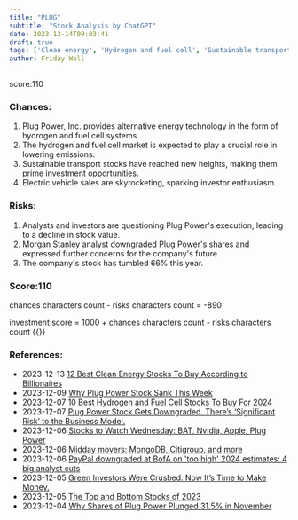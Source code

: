 ```yaml
---
title: "PLUG"
subtitle: "Stock Analysis by ChatGPT"
date: 2023-12-14T09:03:41
draft: true
tags: ['Clean energy', 'Hydrogen and fuel cell', 'Sustainable transport', 'Investment opportunities', 'Emissions reduction']
author: Friday Wall
---
```


score:110
### Chances:
1. Plug Power, Inc. provides alternative energy technology in the form of hydrogen and fuel cell systems.
2. The hydrogen and fuel cell market is expected to play a crucial role in lowering emissions.
3. Sustainable transport stocks have reached new heights, making them prime investment opportunities.
4. Electric vehicle sales are skyrocketing, sparking investor enthusiasm.
### Risks:
1. Analysts and investors are questioning Plug Power's execution, leading to a decline in stock value.
2. Morgan Stanley analyst downgraded Plug Power's shares and expressed further concerns for the company's future.
3. The company's stock has tumbled 66% this year.
### Score:110
chances characters count - risks characters count = -890

investment score = 1000 + chances characters count - risks characters count
{{<tradingview symbol="Nasdaq:PLUG">}}
### References:
- 2023-12-13 [12 Best Clean Energy Stocks To Buy According to Billionaires](https://finance.yahoo.com/news/12-best-clean-energy-stocks-195005322.html)
- 2023-12-09 [Why Plug Power Stock Sank This Week](https://finance.yahoo.com/m/a5da7d0f-6584-3784-8013-243766bdcf5b/why-plug-power-stock-sank.html)
- 2023-12-07 [10 Best Hydrogen and Fuel Cell Stocks To Buy For 2024](https://finance.yahoo.com/news/10-best-hydrogen-fuel-cell-142129926.html)
- 2023-12-07 [Plug Power Stock Gets Downgraded. There’s ‘Significant Risk’ to the Business Model.](https://finance.yahoo.com/m/457e37c9-d02c-3c46-9881-03016e09773f/plug-power-stock-gets.html)
- 2023-12-06 [Stocks to Watch Wednesday: BAT, Nvidia, Apple, Plug Power](https://finance.yahoo.com/m/b47120b4-1b6b-3115-9d83-94320a0ead56/stocks-to-watch-wednesday%3A.html)
- 2023-12-06 [Midday movers: MongoDB, Citigroup, and more](https://finance.yahoo.com/news/exxon-mobil-campbell-soup-nvidia-081515311.html)
- 2023-12-06 [PayPal downgraded at BofA on 'too high' 2024 estimates: 4 big analyst cuts](https://finance.yahoo.com/news/paypal-downgraded-bofa-too-high-083131330.html)
- 2023-12-05 [Green Investors Were Crushed. Now It’s Time to Make Money.](https://finance.yahoo.com/m/da81d092-5447-312f-a07d-12536c46775e/green-investors-were-crushed..html)
- 2023-12-05 [The Top and Bottom Stocks of 2023](https://finance.yahoo.com/m/e4d07d48-e15e-34a4-93be-f45a9fccee98/the-top-and-bottom-stocks-of.html)
- 2023-12-04 [Why Shares of Plug Power Plunged 31.5% in November](https://finance.yahoo.com/m/9e838c26-558f-3dea-b928-754d321ade83/why-shares-of-plug-power.html)


                